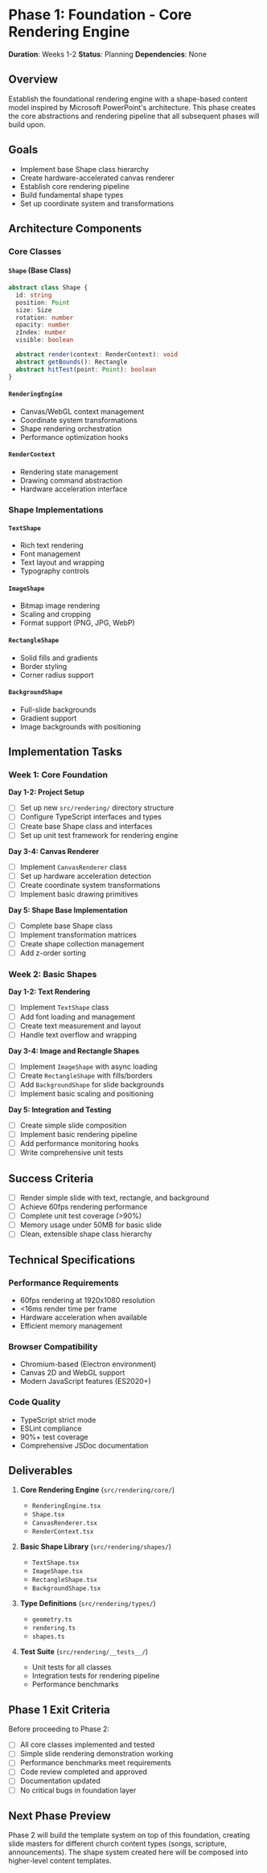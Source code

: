 # Phase 1: Foundation - Core Rendering Engine

**Duration**: Weeks 1-2
**Status**: Planning
**Dependencies**: None

## Overview

Establish the foundational rendering engine with a shape-based content model inspired by Microsoft PowerPoint's architecture. This phase creates the core abstractions and rendering pipeline that all subsequent phases will build upon.

## Goals

- Implement base Shape class hierarchy
- Create hardware-accelerated canvas renderer
- Establish core rendering pipeline
- Build fundamental shape types
- Set up coordinate system and transformations

## Architecture Components

### Core Classes

#### `Shape` (Base Class)
```typescript
abstract class Shape {
  id: string
  position: Point
  size: Size
  rotation: number
  opacity: number
  zIndex: number
  visible: boolean

  abstract render(context: RenderContext): void
  abstract getBounds(): Rectangle
  abstract hitTest(point: Point): boolean
}
```

#### `RenderingEngine`
- Canvas/WebGL context management
- Coordinate system transformations
- Shape rendering orchestration
- Performance optimization hooks

#### `RenderContext`
- Rendering state management
- Drawing command abstraction
- Hardware acceleration interface

### Shape Implementations

#### `TextShape`
- Rich text rendering
- Font management
- Text layout and wrapping
- Typography controls

#### `ImageShape`
- Bitmap image rendering
- Scaling and cropping
- Format support (PNG, JPG, WebP)

#### `RectangleShape`
- Solid fills and gradients
- Border styling
- Corner radius support

#### `BackgroundShape`
- Full-slide backgrounds
- Gradient support
- Image backgrounds with positioning

## Implementation Tasks

### Week 1: Core Foundation

**Day 1-2: Project Setup**
- [ ] Set up new `src/rendering/` directory structure
- [ ] Configure TypeScript interfaces and types
- [ ] Create base Shape class and interfaces
- [ ] Set up unit test framework for rendering engine

**Day 3-4: Canvas Renderer**
- [ ] Implement `CanvasRenderer` class
- [ ] Set up hardware acceleration detection
- [ ] Create coordinate system transformations
- [ ] Implement basic drawing primitives

**Day 5: Shape Base Implementation**
- [ ] Complete base Shape class
- [ ] Implement transformation matrices
- [ ] Create shape collection management
- [ ] Add z-order sorting

### Week 2: Basic Shapes

**Day 1-2: Text Rendering**
- [ ] Implement `TextShape` class
- [ ] Add font loading and management
- [ ] Create text measurement and layout
- [ ] Handle text overflow and wrapping

**Day 3-4: Image and Rectangle Shapes**
- [ ] Implement `ImageShape` with async loading
- [ ] Create `RectangleShape` with fills/borders
- [ ] Add `BackgroundShape` for slide backgrounds
- [ ] Implement basic scaling and positioning

**Day 5: Integration and Testing**
- [ ] Create simple slide composition
- [ ] Implement basic rendering pipeline
- [ ] Add performance monitoring hooks
- [ ] Write comprehensive unit tests

## Success Criteria

- [ ] Render simple slide with text, rectangle, and background
- [ ] Achieve 60fps rendering performance
- [ ] Complete unit test coverage (>90%)
- [ ] Memory usage under 50MB for basic slide
- [ ] Clean, extensible shape class hierarchy

## Technical Specifications

### Performance Requirements
- 60fps rendering at 1920x1080 resolution
- <16ms render time per frame
- Hardware acceleration when available
- Efficient memory management

### Browser Compatibility
- Chromium-based (Electron environment)
- Canvas 2D and WebGL support
- Modern JavaScript features (ES2020+)

### Code Quality
- TypeScript strict mode
- ESLint compliance
- 90%+ test coverage
- Comprehensive JSDoc documentation

## Deliverables

1. **Core Rendering Engine** (`src/rendering/core/`)
   - `RenderingEngine.tsx`
   - `Shape.tsx`
   - `CanvasRenderer.tsx`
   - `RenderContext.tsx`

2. **Basic Shape Library** (`src/rendering/shapes/`)
   - `TextShape.tsx`
   - `ImageShape.tsx`
   - `RectangleShape.tsx`
   - `BackgroundShape.tsx`

3. **Type Definitions** (`src/rendering/types/`)
   - `geometry.ts`
   - `rendering.ts`
   - `shapes.ts`

4. **Test Suite** (`src/rendering/__tests__/`)
   - Unit tests for all classes
   - Integration tests for rendering pipeline
   - Performance benchmarks

## Phase 1 Exit Criteria

Before proceeding to Phase 2:
- [ ] All core classes implemented and tested
- [ ] Simple slide rendering demonstration working
- [ ] Performance benchmarks meet requirements
- [ ] Code review completed and approved
- [ ] Documentation updated
- [ ] No critical bugs in foundation layer

## Next Phase Preview

Phase 2 will build the template system on top of this foundation, creating slide masters for different church content types (songs, scripture, announcements). The shape system created here will be composed into higher-level content templates.